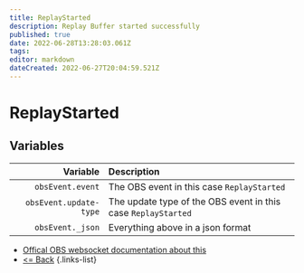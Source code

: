 ```yaml
---
title: ReplayStarted
description: Replay Buffer started successfully
published: true
date: 2022-06-28T13:28:03.061Z
tags: 
editor: markdown
dateCreated: 2022-06-27T20:04:59.521Z
---
```


# ReplayStarted

## Variables

| Variable | Description |
|---------:|:------------|
| `obsEvent.event` | The OBS event in this case `ReplayStarted`
| `obsEvent.update-type` | The update type of the OBS event in this case `ReplayStarted`
| `obsEvent._json` | Everything above in a json format

* [Offical OBS websocket documentation about this](https://github.com/obsproject/obs-websocket/blob/4.x-current/docs/generated/protocol.md#replaystarted)
* [<= Back](/en/Integrations/OBS/OBS-Events)
{.links-list}
